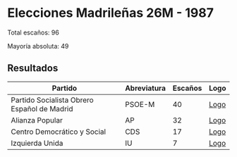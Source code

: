 # Elecciones Madrileñas 26M - 1987

Total escaños: 96

Mayoría absoluta: 49

## Resultados

| Partido | Abreviatura | Escaños | Logo |
| - | - | - | - |
| Partido Socialista Obrero Español de Madrid | PSOE-M | 40 | [Logo](https://github.com/playzzz/Pactos/blob/master/Logos/PSOE.jpg?raw=true)
| Alianza Popular | AP | 32 | [Logo](https://github.com/playzzz/Pactos/blob/master/Logos/AP.jpg?raw=true)
| Centro Democrático y Social | CDS | 17 | [Logo](https://github.com/playzzz/Pactos/blob/master/Logos/CDS.jpg?raw=true)
| Izquierda Unida | IU | 7 | [Logo](https://github.com/playzzz/Pactos/blob/master/Logos/IU.jpg?raw=true)
